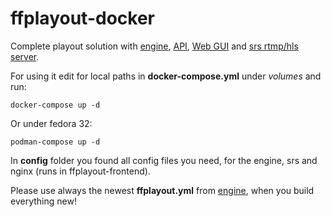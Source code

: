 # ffplayout-docker

Complete playout solution with [engine](https://github.com/ffplayout/ffplayout-engine), [API](https://github.com/ffplayout/ffplayout-api), [Web GUI](https://github.com/ffplayout/ffplayout-frontend) and [srs rtmp/hls server](https://github.com/ossrs/srs).


For using it edit for local paths in **docker-compose.yml** under *volumes* and run:

```
docker-compose up -d
```

Or under fedora 32:

```
podman-compose up -d
```

In **config** folder you found all config files you need, for the engine, srs and nginx (runs in ffplayout-frontend).

Please use always the newest **ffplayout.yml** from [engine](https://github.com/ffplayout/ffplayout-engine), when you build everything new!
